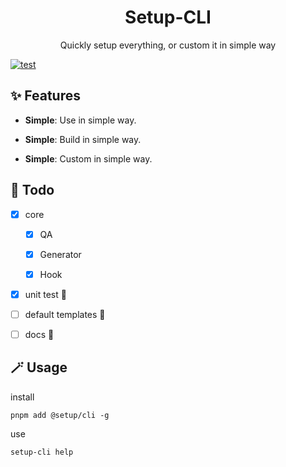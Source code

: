 <h1 align="center">Setup-CLI</h1>

<p align="center">Quickly setup everything, or custom it in simple way</p>

[![test](https://github.com/NoraH1to/setup-cli/actions/workflows/test.yml/badge.svg)](https://github.com/NoraH1to/setup-cli/actions/workflows/test.yml)

## ✨ Features

- **Simple**: Use in simple way.

- **Simple**: Build in simple way.

- **Simple**: Custom in simple way.

## 🔨 Todo

- [x] core

  - [x] QA

  - [x] Generator

  - [x] Hook

- [x] unit test 🚧

- [ ] default templates 🚧

- [ ] docs 🚧

## 🪄 Usage

install

```shell
pnpm add @setup/cli -g
```

use

```shell
setup-cli help
```
